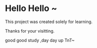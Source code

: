 # Hello Hello ~
This project was created solely for learning.  

Thanks for your visitting.  

good good study ,day day up TnT~  

